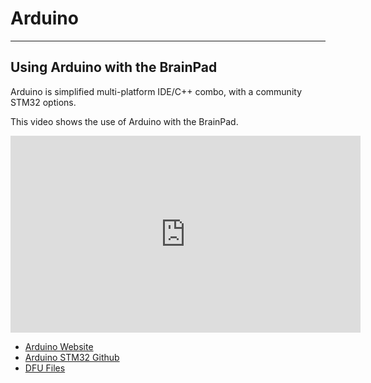# Arduino
---
## Using Arduino with the BrainPad

Arduino is simplified multi-platform IDE/C++ combo, with a community STM32 options. 

This video shows the use of Arduino with the BrainPad.

<iframe width="560" height="315" src="https://www.youtube.com/embed/CIIIbwWzBDI" frameborder="0" allowfullscreen></iframe>

* [Arduino Website](https://www.arduino.cc/)
* [Arduino STM32 Github](https://github.com/stm32duino)
* [DFU Files](../../resources/dfu-files.md)